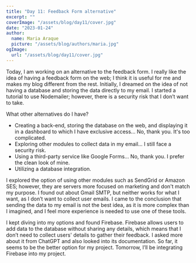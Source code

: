 ```yaml
---
title: "Day 11: Feedback Form alternative"
excerpt: ""
coverImage: "/assets/blog/day11/cover.jpg"
date: "2023-01-24"
author:
  name: Maria Araque
  picture: "/assets/blog/authors/maria.jpg"
ogImage:
  url: "/assets/blog/day11/cover.jpg"
---
```

Today, I am working on an alternative to the feedback form. I really like the idea of having a feedback form on the web; I think it is useful for me and makes my blog different from the rest. Initially, I dreamed on the idea of not having a database and storing the data directly to my email. I started a tutorial to use Nodemailer; however, there is a security risk that I don’t want to take.

What other alternatives do I have?

- Creating a back-end, storing the database on the web, and displaying it in a dashboard to which I have exclusive access... No, thank you. It's too complicated.
- Exploring other modules to collect data in my email… I still face a security risk.
- Using a third-party service like Google Forms… No, thank you. I prefer the clean look of mine.
- Utilizing a database integration.

I explored the option of using other modules such as SendGrid or Amazon SES; however, they are servers more focused on marketing and don't match my purpose. I found out about Gmail SMTP, but neither works for what I want, as I don’t want to collect user emails. I came to the conclusion that sending the data to my email is not the best idea, as it is more complex than I imagined, and I feel more experience is needed to use one of these tools.

I kept diving into my options and found Firebase. Firebase allows users to add data to the database without sharing any details, which means that I don’t need to collect users' details to gather their feedback. I asked more about it from ChatGPT and also looked into its documentation. So far, it seems to be the better option for my project. Tomorrow, I’ll be integrating Firebase into my project.